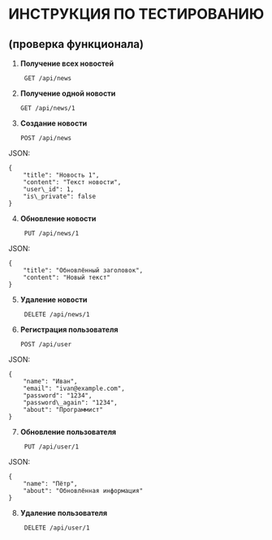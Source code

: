 ﻿# ИНСТРУКЦИЯ ПО ТЕСТИРОВАНИЮ
## (проверка функционала)

1. **Получение всех новостей**

        GET /api/news

2. **Получение одной новости**

       GET /api/news/1

3. **Создание новости**

       POST /api/news

JSON:
```
{
    "title": "Новость 1",
    "content": "Текст новости",
    "user\_id": 1,
    "is\_private": false
}
```

4. **Обновление новости**

        PUT /api/news/1

JSON:

```
{
    "title": "Обновлённый заголовок",
    "content": "Новый текст"
}
```

5. **Удаление новости**

        DELETE /api/news/1

6. **Регистрация пользователя**

       POST /api/user

JSON:

```
{
    "name": "Иван",
    "email": "ivan@example.com",
    "password": "1234",
    "password\_again": "1234",
    "about": "Программист"
}
```

7. **Обновление пользователя**

        PUT /api/user/1

JSON:

```
{
    "name": "Пётр",
    "about": "Обновлённая информация"
} 
```

8. **Удаление пользователя**

        DELETE /api/user/1


